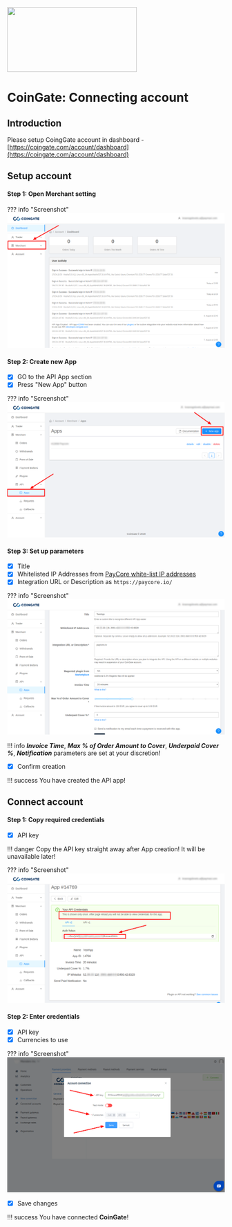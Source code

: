 <img src="https://static.openfintech.io/payment_providers/coingate/logo.png" width="300px" height="150px">

# CoinGate: Connecting account

## Introduction

Please setup CoingGate account in dashboard - 
[https://coingate.com/account/dashboard](https://coingate.com/account/dashboard)

## Setup account


#### Step 1: Open Merchant setting

??? info "Screenshot"
    [![Step 1](images/coingate-step1.png)](images/coingate-step1.png)

#### Step 2: Create new App
- [x] GO to the API App section
- [x] Press "New App" button

??? info "Screenshot"
    [![Step 2](images/coingate-step2_1.png)](images/coingate-step2_1.png)

#### Step 3: Set up parameters

- [x] Title
- [x] Whitelisted IP Addresses from [PayCore white-list IP addresses](/ips)   
- [x] Integration URL or Description  as ```https://paycore.io/```

??? info "Screenshot"
    [![Step 3](images/coingate-step3.png)](images/coingate-step3.png)

!!! info
    **_Invoice Time_**, **_Max % of Order Amount to Cover_**, **_Underpaid Cover %_**, **_Notification_** parameters are set at your discretion!

 - [x] Confirm creation

!!! success
    You have created the API app!
    
## Connect account

#### Step 1: Copy required credentials

- [x] API key

!!! danger
    Copy the API key straight away after App creation!
    It will be unavailable later!

??? info "Screenshot"
    [![Step 1](images/coingate-step4.png)](images/coingate-step4.png)

#### Step 2: Enter credentials

- [x] API key
- [x] Currencies to use

??? info "Screenshot"
    [![Step 2](images/coingate-step_connect.png)](images/coingate-step_connect.png)
    
- [x] Save changes

!!! success
    You have connected **CoinGate**!